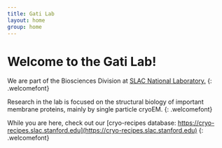 ```yaml
---
title: Gati Lab
layout: home
group: home
---
```


# Welcome to the Gati Lab!

We are part of the Biosciences Division at [SLAC National Laboratory.](http://www.slac.stanford.edu/)
{: .welcomefont}

Research in the lab is focused on the structural biology of important membrane proteins, mainly by single particle cryoEM.
{: .welcomefont}

While you are here, check out our [cryo-recipes database: https://cryo-recipes.slac.stanford.edu](https://cryo-recipes.slac.stanford.edu)
{: .welcomefont}
